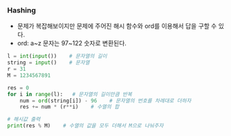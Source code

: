 ### Hashing

- 문제가 복잡해보이지만 문제에 주어진 해시 함수와 ord를 이용해서 답을 구할 수 있다.
- ord: a~z 문자는 97~122 숫자로 변환된다.

```python
l = int(input())    # 문자열의 길이
string = input()    # 문자열
r = 31
M = 1234567891

res = 0
for i in range(l):   # 문자열의 길이만큼 반복
    num = ord(string[i]) - 96    # 문자열의 번호를 차례대로 더하자
    res += num * (r**i)    # 수열의 합

# 해시값 출력
print(res % M)    # 수열의 값을 모두 더해서 M으로 나눠주자
```

